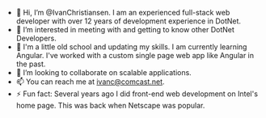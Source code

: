 - 👋 Hi, I’m @IvanChristiansen.  I am an experienced full-stack web developer with over 12 years of development experience in DotNet.
- 👀 I’m interested in meeting with and getting to know other DotNet Developers. 
- 🌱 I'm a little old school and updating my skills.  I am currently learning Angular.  I've worked with a custom single page web app like Angular in the past.
- 💞️ I’m looking to collaborate on scalable applications.
- 📫 You can reach me at ivanc@comcast.net.
- ⚡ Fun fact: Several years ago I did front-end web development on Intel's home page.  This was back when Netscape was popular. 

<!---
IvanChristiansen/IvanChristiansen is a ✨ special ✨ repository because its `README.md` (this file) appears on your GitHub profile.
You can click the Preview link to take a look at your changes.
--->
